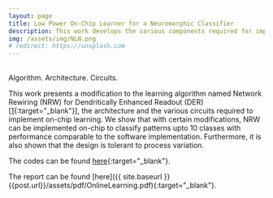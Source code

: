 ```yaml
---
layout: page
title: Low Power On-Chip Learner for a Neuromorphic Classifier
description: This work develops the various components required for implementing on-chip learning for Neuromorphic Classifiers. 
img: /assets/img/NLN.png
# redirect: https://unsplash.com
---
```


<div class="img_row">
    <img class="col one left" src="{{ site.baseurl }}/assets/img/NLN.png" alt="" title="example image"/>
    <img class="col one left" src="{{ site.baseurl }}/assets/img/architecture.png" alt="" title="example image"/>
    <img class="col one left" src="{{ site.baseurl }}/assets/img/Capture1.PNG" alt="" title="example image"/>
</div>
<div class="col three caption">
    Algorithm. Architecture. Circuits.
</div>
<!-- <div class="img_row">
    <img class="col three left" src="{{ site.baseurl }}/assets/img/5.jpg" alt="" title="example image"/>
</div> -->
<!-- <div class="col three caption">
    This image can also have a caption. It's like magic.
</div> -->

This work presents a modification to the learning algorithm named Network Rewiring (NRW) for Dendritically Enhanced Readout (DER) \[[1](https://ieeexplore.ieee.org/document/6679699/){:target="\_blank"}\],  the architecture and the various circuits required to implement on-chip learning. We show that with certain modifications, NRW can be implemented on-chip to classify patterns upto 10 classes with  performance comparable to the software implementation. Furthermore, it is also shown that the design is tolerant to process variation.

The codes can be found [here](){:target="\_blank"}.

The report can be found [here]({{ site.baseurl }}{{post.url}}/assets/pdf/OnlineLearning.pdf){:target="\_blank"}.



<!--
Every project has a beautiful feature shocase page. It's easy to include images, in a flexible 3-column grid format. Make your photos 1/3, 2/3, or full width..

To give your project a background in the portfolio page, just add the img tag to the front matter like so:

    ---
    layout: page
    title: Project
    description: a project with a background image
    img: /assets/img/12.jpg
    ---


<div class="img_row">
    <img class="col one left" src="{{ site.baseurl }}/assets/img/1.jpg" alt="" title="example image"/>
    <img class="col one left" src="{{ site.baseurl }}/assets/img/2.jpg" alt="" title="example image"/>
    <img class="col one left" src="{{ site.baseurl }}/assets/img/3.jpg" alt="" title="example image"/>
</div>
<div class="col three caption">
    Caption photos easily. On the left, a road goes through a tunnel. Middle, leaves artistically fall in a hipster photoshoot. Right, in another hipster photoshoot, a lumberjack grasps a handful of pine needles.
</div>
<div class="img_row">
    <img class="col three left" src="{{ site.baseurl }}/assets/img/5.jpg" alt="" title="example image"/>
</div>
<div class="col three caption">
    This image can also have a caption. It's like magic.
</div>

You can also put regular text between your rows of images. Say you wanted to write a little bit about your project before you posted the rest of the images. You describe how you toiled, sweated, *bled* for your project, and then.... you reveal it's glory in the next row of images.


<div class="img_row">
    <img class="col two left" src="{{ site.baseurl }}/assets/img/6.jpg" alt="" title="example image"/>
    <img class="col one left" src="{{ site.baseurl }}/assets/img/11.jpg" alt="" title="example image"/>
</div>
<div class="col three caption">
    You can also have artistically styled 2/3 + 1/3 images, like these.
</div>


<br/><br/>


The code is simple. Just add a col class to your image, and another class specifying the width: one, two, or three columns wide. Here's the code for the last row of images above:

<div class="img_row">
    <img class="col two left" src="/img/6.jpg"/>
    <img class="col one left" src="/img/11.jpg"/>
</div> -->
